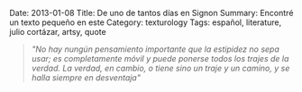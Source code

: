 Date: 2013-01-08
Title: De uno de tantos días en Signon
Summary: Encontré un texto pequeño en este
Category: texturology
Tags: español, literature, julio cortázar, artsy, quote

>_"No hay nungún pensamiento importante que la estipidez no sepa usar; es completamente móvil y puede ponerse todos los trajes de la verdad. La verdad, en cambio, o tiene sino un traje y un camino, y se halla siempre en desventaja"_